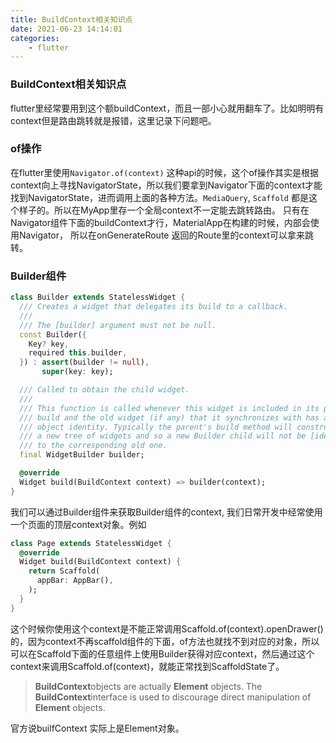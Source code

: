 ```yaml
---
title: BuildContext相关知识点
date: 2021-06-23 14:14:01
categories:
    - flutter
---
```

### BuildContext相关知识点

flutter里经常要用到这个额buildContext，而且一部小心就用翻车了。比如明明有context但是路由跳转就是报错，这里记录下问题吧。

### of操作
在flutter里使用`Navigator.of(context)` 这种api的时候，这个of操作其实是根据context向上寻找NavigatorState，所以我们要拿到Navigator下面的context才能找到NavigatorState，进而调用上面的各种方法。`MediaQuery`, `Scaffold` 都是这个样子的。所以在MyApp里存一个全局context不一定能去跳转路由。 只有在Navigator组件下面的buildContext才行，MaterialApp在构建的时候，内部会使用Navigator， 所以在onGenerateRoute 返回的Route里的context可以拿来跳转。



### Builder组件

```dart
class Builder extends StatelessWidget {
  /// Creates a widget that delegates its build to a callback.
  ///
  /// The [builder] argument must not be null.
  const Builder({
    Key? key,
    required this.builder,
  }) : assert(builder != null),
       super(key: key);

  /// Called to obtain the child widget.
  ///
  /// This function is called whenever this widget is included in its parent's
  /// build and the old widget (if any) that it synchronizes with has a distinct
  /// object identity. Typically the parent's build method will construct
  /// a new tree of widgets and so a new Builder child will not be [identical]
  /// to the corresponding old one.
  final WidgetBuilder builder;

  @override
  Widget build(BuildContext context) => builder(context);
}
```

我们可以通过Builder组件来获取Builder组件的context, 我们日常开发中经常使用一个页面的顶层context对象。例如

```dart
class Page extends StatelessWidget {
  @override
  Widget build(BuildContext context) {
    return Scaffold(
      appBar: AppBar(),
    );
  }
}
```

这个时候你使用这个context是不能正常调用Scaffold.of(context).openDrawer()的，因为context不再scaffold组件的下面，of方法也就找不到对应的对象，所以可以在Scaffold下面的任意组件上使用Builder获得对应context，然后通过这个context来调用Scaffold.of(context)，就能正常找到ScaffoldState了。



> **BuildContext**objects are actually **Element** objects. The **BuildContext**interface is used to discourage direct manipulation of **Element** objects.

官方说builfContext 实际上是Element对象。
